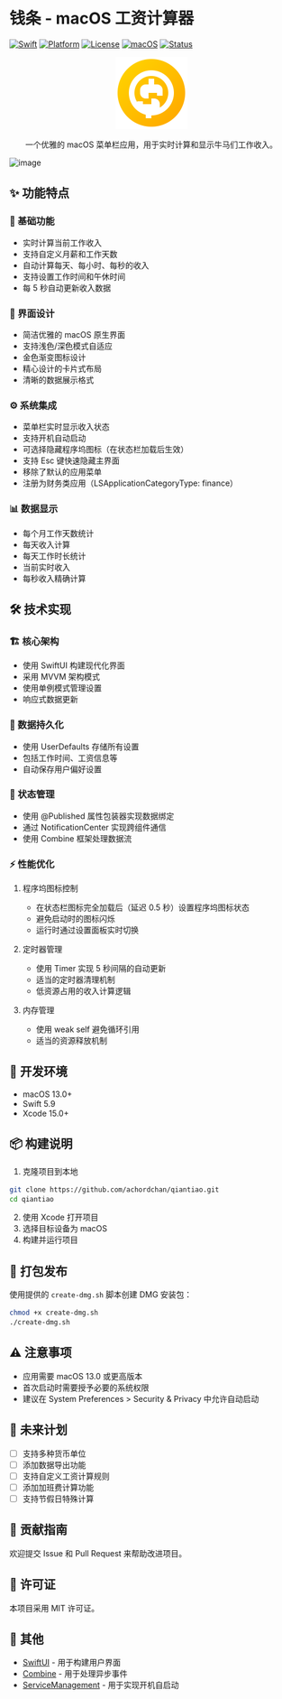 
  # 钱条 - macOS 工资计算器


[![Swift](https://img.shields.io/badge/Swift-5.9-orange.svg)](https://swift.org)
[![Platform](https://img.shields.io/badge/platform-macOS-lightgrey.svg)](https://www.apple.com/macos)
[![License](https://img.shields.io/badge/license-MIT-blue.svg)](LICENSE)
[![macOS](https://img.shields.io/badge/macOS-13.0%2B-brightgreen.svg)](https://www.apple.com/macos)
[![Status](https://img.shields.io/badge/status-active-success.svg)]()

<div align="center">
  <img src="icon.svg" width="128" height="128" alt="钱条图标">
  <p>一个优雅的 macOS 菜单栏应用，用于实时计算和显示牛马们工作收入。</p>
</div>

<img width="426" alt="image" src="https://github.com/user-attachments/assets/a9daebb2-642a-4a2f-a78a-1852f79bf754">

## ✨ 功能特点

### 🚀 基础功能
- 实时计算当前工作收入
- 支持自定义月薪和工作天数
- 自动计算每天、每小时、每秒的收入
- 支持设置工作时间和午休时间
- 每 5 秒自动更新收入数据

### 🎨 界面设计
- 简洁优雅的 macOS 原生界面
- 支持浅色/深色模式自适应
- 金色渐变图标设计
- 精心设计的卡片式布局
- 清晰的数据展示格式

### ⚙️ 系统集成
- 菜单栏实时显示收入状态
- 支持开机自动启动
- 可选择隐藏程序坞图标（在状态栏加载后生效）
- 支持 Esc 键快速隐藏主界面
- 移除了默认的应用菜单
- 注册为财务类应用（LSApplicationCategoryType: finance）

### 📊 数据显示
- 每个月工作天数统计
- 每天收入计算
- 每天工作时长统计
- 当前实时收入
- 每秒收入精确计算

## 🛠 技术实现

### 🏗 核心架构
- 使用 SwiftUI 构建现代化界面
- 采用 MVVM 架构模式
- 使用单例模式管理设置
- 响应式数据更新

### 💾 数据持久化
- 使用 UserDefaults 存储所有设置
- 包括工作时间、工资信息等
- 自动保存用户偏好设置

### 🔄 状态管理
- 使用 @Published 属性包装器实现数据绑定
- 通过 NotificationCenter 实现跨组件通信
- 使用 Combine 框架处理数据流

### ⚡️ 性能优化
1. 程序坞图标控制
   - 在状态栏图标完全加载后（延迟 0.5 秒）设置程序坞图标状态
   - 避免启动时的图标闪烁
   - 运行时通过设置面板实时切换

2. 定时器管理
   - 使用 Timer 实现 5 秒间隔的自动更新
   - 适当的定时器清理机制
   - 低资源占用的收入计算逻辑

3. 内存管理
   - 使用 weak self 避免循环引用
   - 适当的资源释放机制

## 🔧 开发环境
- macOS 13.0+
- Swift 5.9
- Xcode 15.0+

## 📦 构建说明
1. 克隆项目到本地
```bash
git clone https://github.com/achordchan/qiantiao.git
cd qiantiao
```

2. 使用 Xcode 打开项目
3. 选择目标设备为 macOS
4. 构建并运行项目

## 📀 打包发布
使用提供的 `create-dmg.sh` 脚本创建 DMG 安装包：
```bash
chmod +x create-dmg.sh
./create-dmg.sh
```

## ⚠️ 注意事项
- 应用需要 macOS 13.0 或更高版本
- 首次启动时需要授予必要的系统权限
- 建议在 System Preferences > Security & Privacy 中允许自动启动

## 🚀 未来计划
- [ ] 支持多种货币单位
- [ ] 添加数据导出功能
- [ ] 支持自定义工资计算规则
- [ ] 添加加班费计算功能
- [ ] 支持节假日特殊计算

## 🤝 贡献指南
欢迎提交 Issue 和 Pull Request 来帮助改进项目。

## 📄 许可证
本项目采用 MIT 许可证。

## 🙏 其他
- [SwiftUI](https://developer.apple.com/xcode/swiftui/) - 用于构建用户界面
- [Combine](https://developer.apple.com/documentation/combine) - 用于处理异步事件
- [ServiceManagement](https://developer.apple.com/documentation/servicemanagement) - 用于实现开机自启动
